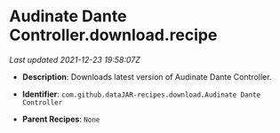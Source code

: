 # Audinate Dante Controller.download.recipe

_Last updated 2021-12-23 19:58:07Z_

- **Description**: Downloads latest version of Audinate Dante Controller.

- **Identifier**: `com.github.dataJAR-recipes.download.Audinate Dante Controller`

- **Parent Recipes**: `None`